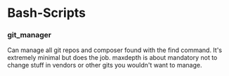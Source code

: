 # Bash-Scripts

### git_manager

Can manage all git repos and composer found with the find command. It's extremely minimal but does the job. maxdepth is about mandatory not to change stuff in vendors or other gits you wouldn't want to manage.

